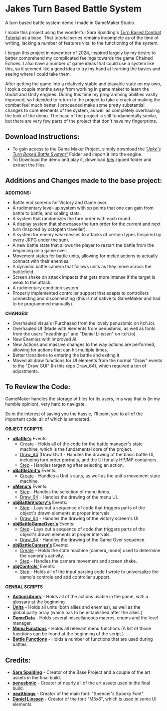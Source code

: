 # Jakes Turn Based Battle System
A turn based battle system demo I made in GameMaker Studio.

I made this project using the wonderful Sara Spalding's [Turn Based Combat Tutorial](<https://www.youtube.com/playlist?list=PLPRT_JORnIurSiSB5r7UQAdzoEv-HF24L>) as a base. That tutorial series remains incomplete as of the time of writing, lacking a number of features vital to the functioning of the system.

I began this project in november of 2024, inspired largely by my desire to better comprehend my complicated feelings towards the game Chained Echoes. I also have a number of game ideas that could use a system like this, so it seemed like a good idea to try my hand at learning the basics and seeing where I could take them. 

After getting the game into a relatively stable and playable state on my own, I took a couple months away from working in game maker to learn the Godot and Unity engines. During this time my programming abilities vastly improved, so I decided to return to the project to take a crack at making the combat feel much better. I proceeded make some pretty substantial changes to core elements of the system, as well as completely overhauling the look of the demo. The base of the project is still fundamentally similar, but there are very few parts of the project that don't have my fingerprints.


## Download Instructions:

- To gain access to the Game Maker Project, simply download the [_"Jake's Turn Based Battle System"_](<Jake's Turn Based Battle System>) Folder and import it into the engine.
- To Download the demo and play it, download [_this_](<Jake's Turn Based Battle System (game demo).zip>) zipped folder and extract the files.



## Additions and Changes made to the base project:

**ADDITIONS:**

- Battle end screens for Victory and Game over.
- A rudimentary level-up system with xp points that one can gain from battle to battle, and scaling stats.
- A system that randomizes the turn order with each round.
- A display system that showcases the turn order for the current and next turn (Inspired by octopath traveller).
- A system for enemy weaknesses to attacks of certain types (Inspired by every JRPG under the sun).
- A new battle state that allows the player to restart the battle from the beginning on a game over.
- Movement states for battle units, allowing for melee actions to actually connect with their enemies.
- A dynamic battle camera that follows units as they move across the battlefield.
- Screen shake on attack impacts that gets more intense if the target is weak to the attack.
- A rudimentary condition system.
- Properly implemented controller support that adapts to controllers connecting and disconnecting (this is not native to GameMaker and had to be programmed manually).
  
**CHANGES:**

- Overhauled visuals (Purchased from the lovely penusbmic on itch.io).
- Overhauled UI (Made with elements from penusbmic, as well as fonts from the users "neatthings" and "Daniel Linssen" on itch.io).
- New Enemies with improved AI.
- New Actions and massive changes to the way actions are performed, allowing for actions that can hit multiple times.
- Better transitions to entering the battle and exiting it.
- Moved all draw functions for UI elements from the normal "Draw" events to the "Draw GUI" (In this repo Draw_64), which required a ton of adjustments. 
 


## To Review the Code:

GameMaker handles the storage of files for its users, in a way that is (in my humble opinion), very hard to navigate.

So in the interest of saving you the hassle, I'll point you to all of the important code, all of which is annotated.

**OBJECT SCRIPTS**
- [**oBattle's**](<Jake's Turn Based Battle System/objects/oBattle>) Events:
  - [Create](<Jake's Turn Based Battle System/objects/oBattle/Create_0.gml>) - Holds all of the code for the battle manager's state machine, which is the fundamental core of the project.
  - [Draw_64](<Jake's Turn Based Battle System/objects/oBattle/Draw_64.gml>) (Draw GUI) - Handles the drawing of the basic battle UI, including turn order portraits, and the UI for ally HP/MP containers.
  - [Step](<Jake's Turn Based Battle System/objects/oBattle/Step_0.gml>) - Handles targetting after selecting an action.
- [**oBattleUnit's**](<Jake's Turn Based Battle System/objects/oBattleUnit>) Events:
  - [Create](<Jake's Turn Based Battle System/objects/oBattleUnit/Create_0.gml>) - Handles a Unit's stats, as well as the unit's movement state machine.
- [**oMenu's**](<Jake's Turn Based Battle System/objects/oMenu>) Events:
  - [Step](<Jake's Turn Based Battle System/objects/oMenu/Step_0.gml>) - Handles the selection of menu items.
  - [Draw_64](<Jake's Turn Based Battle System/objects/oMenu/Draw_64.gml>) - Handles the drawing of the menu UI.
- [**objBattleVictory's**](<Jake's Turn Based Battle System/objects/objBattleVictory>) Events:
  - [Step](<Jake's Turn Based Battle System/objects/objBattleVictory/Step_0.gml>) - Lays out a sequence of code that triggers parts of the object's drawn elements at proper intervals.
  - [Draw_64](<Jake's Turn Based Battle System/objects/objBattleVictory/Draw_64.gml>) - Handles the drawing of the victory screen's UI.
- [**objBattleGameOver's**](<Jake's Turn Based Battle System/objects/objBattleGameOver>) Events:
  - [Step](<Jake's Turn Based Battle System/objects/objBattleGameOver/Step_0.gml>) - Lays out a sequence of code that triggers parts of the object's drawn elements at proper intervals.
  - [Draw_64](<Jake's Turn Based Battle System/objects/objBattleGameOver/Draw_64.gml>) - Handles the drawing of the Game Over sequence.
- [**objBattleCamera's**](<Jake's Turn Based Battle System/objects/objBattleCamera>) Events:
  - [Create](<Jake's Turn Based Battle System/objects/objBattleCamera/Create_0.gml>) - Holds the state machine (camera_mode) used to determine the camera's activity.
  - [Step](<Jake's Turn Based Battle System/objects/objBattleCamera/Step_0.gml>) - Handles the camera movement and screen shake.
- [**objControls'**](<Jake's Turn Based Battle System/objects/objControls>) Events:
  - [Step](<Jake's Turn Based Battle System/objects/objControls/Step_0.gml>) - Holds all of the input parsing code I wrote to universalize the demo's controls and add controller support.

**GENRAL SCRIPTS**
- [**ActionLibrary**](<Jake's Turn Based Battle System/scripts/ActionLibrary/ActionLibrary.gml>) - Holds all of the actions usable in the game, with a glossary at the beginning
- [**Units**](<Jake's Turn Based Battle System/scripts/Units/Units.gml>) - Holds all units (both allies and enemies), as well as the global.party array (which has to be established after the allies.)
- [**GameData**](<Jake's Turn Based Battle System/scripts/GameData/GameData.gml>) - Holds several miscellaneous macros, enums and the level manager.
- [**Menu Functions**](<Jake's Turn Based Battle System/scripts/MenuFunctions/MenuFunctions.gml>) - Holds all relevant menu functions (A list of those functions can be found at the beginning of the script.)
- [**Battle Functions**](<Jake's Turn Based Battle System/scripts/BattleFunctions/BattleFunctions.gml>) - Holds a number of functions that are used during battles.


## Credits:

- [**Sara Spalding**](<https://www.youtube.com/@SaraSpalding>) - Creator of the Base Project and a couple of the art assets in the final build.
- [**penusbmic**](<https://penusbmic.itch.io/>) - Creator of nearly all of the art assets used in the final build.
- [**neatthings**](<https://neatthings.itch.io/>) - Creator of the main font: "Spencer's Spooky Font"
- [**Daniel Linssen**](<https://managore.itch.io/>) - Creator of the font "M3x6", which is used in some UI elements
